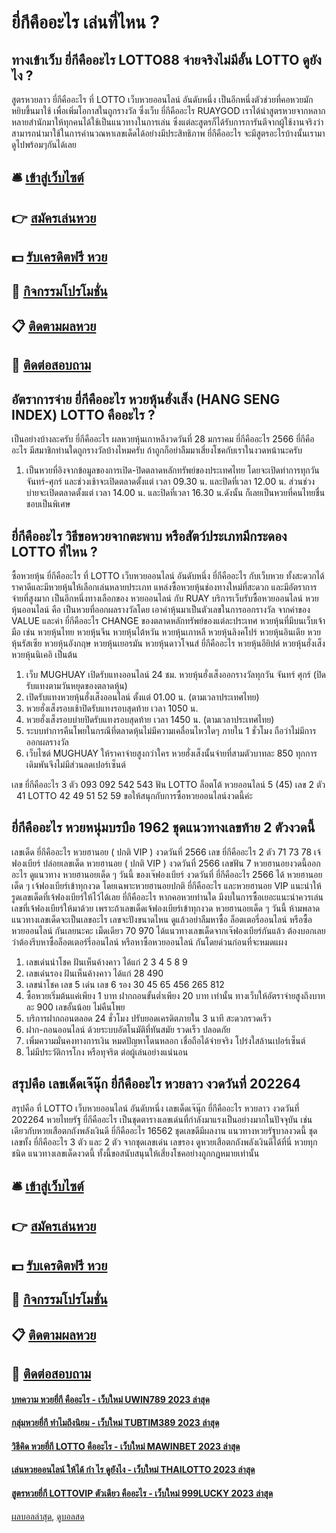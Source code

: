 # ยี่กีคืออะไร เล่นที่ไหน ?
## ทางเข้าเว็บ ยี่กีคืออะไร LOTTO88 จ่ายจริงไม่มีอั้น LOTTO ดูยังไง ?
สูตรหวยลาว ยี่กีคืออะไร ที่ LOTTO เว็บหวยออนไลน์ อันดับหนึ่ง เป็นอีกหนึ่งตัวช่วยที่คอหวยมักหยิบขึ้นมาใช้ เพื่อเพิ่มโอกาสในถูกรางวัล ซึ่งเว็บ ยี่กีคืออะไร RUAYGOD เราได้นำสูตรหวยจากหลากหลายสำนักมาให้ทุกคนได้ใช้เป็นแนวทางในการเล่น ซึ่งแต่ละสูตรก็ได้รับการการันตีจากผู้ใช้งานจริงว่าสามารถนำมาใช้ในการคำนวณหาเลขเด็ดได้อย่างมีประสิทธิภาพ ยี่กีคืออะไร จะมีสูตรอะไรบ้างนั้นเรามาดูไปพร้อมๆกันได้เลย

## 🛎 [เข้าสู่เว็บไซต์](https://bit.ly/3BG5bNw)
## 👉 [สมัครเล่นหวย](https://bit.ly/3BG5bNw)
## 💵 [รับเครดิตฟรี หวย](https://bit.ly/3C3mvgS)
## 👑 [กิจกรรมโปรโมชั่น](https://bit.ly/3C3mvgS)
## 📋 [ติดตามผลหวย](https://bit.ly/3C3mvgS)
## 📱 [ติดต่อสอบถาม](https://bit.ly/3C3mvgS)

## อัตราการจ่าย ยี่กีคืออะไร หวยหุ้นฮั่งเส็ง (HANG SENG INDEX) LOTTO คืออะไร ?
เป็นอย่างบ้างละครับ ยี่กีคืออะไร ผลหวยหุ้นเกาหลีงวดวันที่ 28 มกราคม ยี่กีคืออะไร 2566 ยี่กีคืออะไร มีสมาชิกท่านใดถูกรางวัลบ้างไหมครับ ถ้าถูกก็อย่าลืมมาเสี่ยงโชคกับเราในงวดหน้านะครับ
1. เป็นหวยที่อิงจากข้อมูลของการเปิด-ปิดตลาดหลักทรัพย์ของประเทศไทย โดยจะเปิดทำการทุกวันจันทร์-ศุกร์ และช่วงเช้าจะเปิดตลาดตั้งแต่ เวลา 09.30 น. และปิดที่เวลา 12.00 น. ส่วนช่วงบ่ายจะเปิดตลาดตั้งแต่ เวลา 14.00 น. และปิดที่เวลา 16.30 น.ดังนั้น ก็เลยเป็นหวยที่คนไทยชื่นชอบเป็นพิเศษ

## ยี่กีคืออะไร วิธีขอหวยจากตะพาบ หรือสัตว์ประเภทมีกระดอง LOTTO ที่ไหน ?
ซื้อหวยหุ้น ยี่กีคืออะไร ที่ LOTTO เว็บหวยออนไลน์ อันดับหนึ่ง ยี่กีคืออะไร กับเว็บหวย ทั้งสะดวกได้ราคาดีและมีหวยหุ้นให้เลือกเล่นหลายประเภท แหล่งซื้อหวยหุ้นช่องทางใหม่ที่สะดวก และมีอัตราการจ่ายที่สูงมาก เป็นอีกหนึ่งทางเลือกของ หวยออนไลน์ กับ RUAY บริการเว็บรับซื้อหวยออนไลน์
หวยหุ้นออนไลน์ คือ เป็นหวยที่ออกผลรางวัลโดย เอาค่าหุ้นมาเป็นตัวเลขในการออกรางวัล จากค่าของ VALUE และค่า ยี่กีคืออะไร CHANGE ของตลาดหลักทรัพย์ของแต่ละประเทศ หวยหุ้นที่มีบนเว็บเจ้ามือ เช่น หวยหุ้นไทย หวยหุ้นจีน หวยหุ้นไต้หวัน หวยหุ้นเกาหลี หวยหุ้นลิงคโปร์ หวยหุ้นอินเดีย หวยหุ้นรัสเซีย หวยหุ้นอังกฤษ หวยหุ้นเยอรมัน หวยหุ้นดาวโจนส์ ยี่กีคืออะไร หวยหุ้นอียิปต์ หวยหุ้นฮั่งเส็ง หวยหุ้นนิเคอิ เป็นต้น
1. เว็บ MUGHUAY เปิดรับแทงออนไลน์ 24 ชม. หวยหุ้นฮั่งเส็งออกรางวัลทุกวัน จันทร์ ศุกร์ (ปิดรับแทงตามวันหยุดของตลาดหุ้น)
2. เปิดรับแทงหวยหุ้นฮั่งเส็งออนไลน์ ตั้งแต่ 01.00 น. (ตามเวลาประเทศไทย)
3. หวยฮั่งเส็งรอบเช้าปิดรับแทงรอบสุดท้าย เวลา 1050 น.
4. หวยฮั่งเส็งรอบบ่ายปิดรับแทงรอบสุดท้าย เวลา 1450 น. (ตามเวลาประเทศไทย)
5. ระบบทำการคืนโพยในกรณีที่ตลาดหุ้นไม่มีความเคลื่อนไหวใดๆ ภายใน 1 ชั่วโมง ถือว่าไม่มีการออกผลรางวัล
6. เว็บไซต์ MUGHUAY ให้ราคาจ่ายสูงกว่าใคร หวยฮั่งเส็งนั้นจ่ายที่สามตัวบาทละ 850 ทุกการเดิมพันจึงไม่มีส่วนลดเปอร์เซ็นต์

เลข ยี่กีคืออะไร 3 ตัว 093 092 542 543
ฟัน LOTTO ล็อตโต้ หวยออนไลน์ 5 (45)
เลข 2 ตัว   41 LOTTO 42 49 51 52 59
ขอให้สนุกกับการซื้อหวยออนไลน์งวดนี้ค่ะ

## ยี่กีคืออะไร หวยหนุ่มบรบือ 1962 ชุดแนวทางเลขท้าย 2 ตัวงวดนี้
เลขเด็ด ยี่กีคืออะไร หวยฮานอย ( ปกติ VIP ) งวดวันที่ 2566
เลข ยี่กีคืออะไร 2 ตัว 71 73 78
เจ้ฟองเบียร์ ปล่อยเลขเด็ด หวยฮานอย ( ปกติ VIP ) งวดวันที่ 2566
เลขฟัน 7
หวยฮานอยงวดนี้ออกอะไร ดูแนวทาง หวยฮานอยเด็ด ๆ วันนี้ ของเจ๊ฟองเบียร์ งวดวันที่ ยี่กีคืออะไร 2566 ได้ หวยฮานอยเด็ด ๆ เจ้ฟองเบียร์เข้าทุกงวด โดยเฉพาะหวยฮานอยปกติ ยี่กีคืออะไร และหวยฮานอย VIP แนะนำให้รูดเลขเด็ดที่เจ้ฟองเบียร์ให้ไว้ได้เลย ยี่กีคืออะไร หากคอหวยท่านใด มีงบในการซื้อเยอะแนะนำควรเล่นเลขที่เจ้ฟองเบียร์ให้มาด้วย เพราะถ้าเลขเด็ดเจ้ฟองเบียร์เข้าทุกงวด หวยฮานอยเด็ด ๆ วันนี้ ห้ามพลาด แนวทางเลขเด็ดจะเป็นเลขอะไร เลขจะปังขนาดไหน ดูแล้วอย่าลืมหาซื้อ ล็อตเตอรี่ออนไลน์ หรือซื้อ หวยออนไลน์ กันเลยนะคะ
เม็ดเดียว 70 970
ได้แนวทางเลขเด็ดจากเจ๊ฟองเบียร์กันแล้ว ต้องบอกเลยว่าต้องรีบหาซื้อล็อตเตอร์รี่ออนไลน์ หรือหาซื้อหวยออนไลน์ กันโดยด่วนก่อนที่จะหมดแผง
1. เลขเด่นนำโชค ฝันเห็นค้างคาว ได้แก่ 2 3 4 5 8 9
2. เลขเด่นรอง ฝันเห็นค้างคาว ได้แก่ 28 490
3. เลขนำโชค เลข 5 เด่น เลข 6 รอง 30 45 65 456 265 812
4. ซื้อหวยเริ่มต้นแค่เพียง 1 บาท ฝากถอนขั้นต่ำเพียง 20 บาท เท่านั้น ทางเว็บให้อัตราจ่ายสูงถึงบาทละ 900 เลขอั้นน้อย ไม่คืนโพย
5. บริการฝากถอนตลอด 24 ชั่วโมง ปรับยอดเครดิตภายใน 3 นาที สะดวกรวดเร็ว
6. ฝาก-ถอนออนไลน์ ด้วยระบบอัตโนมัติที่ทันสมัย รวดเร็ว ปลอดภัย
7. เพิ่มความมั่นคงทางการเงิน หมดปัญหาโดนหลอก เชื่อถือได้จ่ายจริง โปร่งใสล้านเปอร์เซ็นต์
8. ไม่มีประวัติการโกง หรือทุจริต ต่อผู้เล่นอย่างแน่นอน

## สรุปคือ เลขเด็ดเจ๊นุ๊ก ยี่กีคืออะไร หวยลาว งวดวันที่ 202264
สรุปคือ ที่ LOTTO เว็บหวยออนไลน์ อันดับหนึ่ง เลขเด็ดเจ๊นุ๊ก ยี่กีคืออะไร หวยลาว งวดวันที่ 202264 หวยไทยรัฐ ยี่กีคืออะไร เป็นชุดตารางเลขเด่นที่กำลังมาแรงเป็นอย่างมากในปัจจุบัน เช่นเดียวกับหวยเสือตกถังพลังเงินดี ยี่กีคืออะไร 16562 ชุดเลขดีมีผลงาน แนวทางหวยรัฐบาลงวดนี้ ชุดเลขทั้ง ยี่กีคืออะไร 3 ตัว และ 2 ตัว จากชุดเลขเด่น เลขรอง ดูหวยเสือตกถังพลังเงินดีได้ที่นี่ หวยทุกชนิด แนวทางเลขเด็ดงวดนี้ ทั้งนี้ขอสนับสนุนให้เสี่ยงโชคอย่างถูกกฎหมายเท่านั้น

## 🛎 [เข้าสู่เว็บไซต์](https://bit.ly/3BG5bNw)
## 👉 [สมัครเล่นหวย](https://bit.ly/3BG5bNw)
## 💵 [รับเครดิตฟรี หวย](https://bit.ly/3C3mvgS)
## 👑 [กิจกรรมโปรโมชั่น](https://bit.ly/3C3mvgS)
## 📋 [ติดตามผลหวย](https://bit.ly/3C3mvgS)
## 📱 [ติดต่อสอบถาม](https://bit.ly/3C3mvgS)

#### [บทความ หวยยี่กี คืออะไร - เว็บใหม่ UWIN789 2023 ล่าสุด](https://atom.io/themes/บทความ%20หวยยี่กี%20คืออะไร%20-%20เว็บใหม่%20uwin789%202023%20ล่าสุด)
#### [กลุ่มหวยยี่กี ทำไมถึงนิยม - เว็บใหม่ TUBTIM389 2023 ล่าสุด](https://atom.io/themes/กลุ่มหวยยี่กี%20ทำไมถึงนิยม%20-%20เว็บใหม่%20tubtim389%202023%20ล่าสุด)
#### [วิธีคิด หวยยี่กี LOTTO คืออะไร - เว็บใหม่ MAWINBET 2023 ล่าสุด](https://atom.io/themes/วิธีคิด%20หวยยี่กี%20lotto%20คืออะไร%20-%20เว็บใหม่%20mawinbet%202023%20ล่าสุด)
#### [เล่นหวยออนไลน์ ให้ได้ กํา ไร ดูยังไง - เว็บใหม่ THAILOTTO 2023 ล่าสุด](https://atom.io/themes/เล่นหวยออนไลน์%20ให้ได้%20กํา%20ไร%20ดูยังไง%20-%20เว็บใหม่%20thailotto%202023%20ล่าสุด)
#### [สูตรหวยยี่กี LOTTOVIP ตัวเดียว คืออะไร - เว็บใหม่ 999LUCKY 2023 ล่าสุด](https://atom.io/themes/สูตรหวยยี่กี%20lottovip%20ตัวเดียว%20คืออะไร%20-%20เว็บใหม่%20999lucky%202023%20ล่าสุด)

[ผลบอลล่าสุด](https://siamsport.tv "ผลบอลล่าสุด"), [ดูบอลสด](https://siamsport.tv/ดูบอลสด "ดูบอลสด")